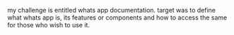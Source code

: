 
my challenge is entitled whats app documentation. target was to define what whats app is, its features or components and how to access the same for those who wish to use it.
